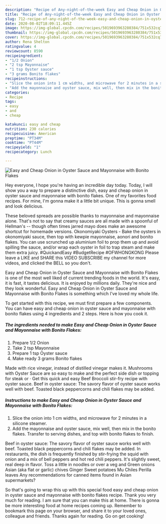 ```yaml
---
description: "Recipe of Any-night-of-the-week Easy and Cheap Onion in Oyster Sauce and Mayonnaise with Bonito Flakes"
title: "Recipe of Any-night-of-the-week Easy and Cheap Onion in Oyster Sauce and Mayonnaise with Bonito Flakes"
slug: 712-recipe-of-any-night-of-the-week-easy-and-cheap-onion-in-oyster-sauce-and-mayonnaise-with-bonito-flakes
date: 2020-08-02T18:09:11.445Z
image: https://img-global.cpcdn.com/recipes/5019693963280384/751x532cq70/easy-and-cheap-onion-in-oyster-sauce-and-mayonnaise-with-bonito-flakes-recipe-main-photo.jpg
thumbnail: https://img-global.cpcdn.com/recipes/5019693963280384/751x532cq70/easy-and-cheap-onion-in-oyster-sauce-and-mayonnaise-with-bonito-flakes-recipe-main-photo.jpg
cover: https://img-global.cpcdn.com/recipes/5019693963280384/751x532cq70/easy-and-cheap-onion-in-oyster-sauce-and-mayonnaise-with-bonito-flakes-recipe-main-photo.jpg
author: Rena Shelton
ratingvalue: 4
reviewcount: 8590
recipeingredient:
- "1/2 Onion"
- "2 tsp Mayonnaise"
- "1 tsp Oyster sauce"
- "3 grams Bonito flakes"
recipeinstructions:
- "Slice the onion into 1 cm widths, and microwave for 2 minutes in a silicone steamer."
- "Add the mayonnaise and oyster sauce, mix well, then mix in the bonito flakes. Transfer to serving dishes, and top with bonito flakes to finish."
categories:
- Recipe
tags:
- easy
- and
- cheap

katakunci: easy and cheap 
nutrition: 230 calories
recipecuisine: American
preptime: "PT34M"
cooktime: "PT44M"
recipeyield: "1"
recipecategory: Lunch

---
```



![Easy and Cheap Onion in Oyster Sauce and Mayonnaise with Bonito Flakes](https://img-global.cpcdn.com/recipes/5019693963280384/751x532cq70/easy-and-cheap-onion-in-oyster-sauce-and-mayonnaise-with-bonito-flakes-recipe-main-photo.jpg)

Hey everyone, I hope you're having an incredible day today. Today, I will show you a way to prepare a distinctive dish, easy and cheap onion in oyster sauce and mayonnaise with bonito flakes. One of my favorites food recipes. For mine, I'm gonna make it a little bit unique. This is gonna smell and look delicious.

These beloved spreads are possible thanks to mayonnaise and mayonnaise alone. That&#39;s not to say that creamy sauces are all made with a spoonful of Hellman&#39;s -- though often times jarred mayo does make an awesome shortcut for homemade versions. Okonomiyaki Oysters - Bake the oysters in okonomiyaki sauce, then top with kewpie mayonnaise, aonori and bonito flakes. You can use scrunched up aluminium foil to prop them up and avoid spilling the sauce, and/or wrap each oyster in foil to trap steam and make them extra juicy. #QuickandEasy #BudgetRecipe #OFWHONGKONG Please leave a LIKE and SHARE this VIDEO SUBSCRIBE my channel for more videos, and clicked the BELL so you don&#39;t.

Easy and Cheap Onion in Oyster Sauce and Mayonnaise with Bonito Flakes is one of the most well liked of current trending foods in the world. It's easy, it is fast, it tastes delicious. It is enjoyed by millions daily. They're nice and they look wonderful. Easy and Cheap Onion in Oyster Sauce and Mayonnaise with Bonito Flakes is something which I've loved my whole life.


To get started with this recipe, we must first prepare a few components. You can have easy and cheap onion in oyster sauce and mayonnaise with bonito flakes using 4 ingredients and 2 steps. Here is how you cook it.

<!--inarticleads1-->

##### The ingredients needed to make Easy and Cheap Onion in Oyster Sauce and Mayonnaise with Bonito Flakes:

1. Prepare 1/2 Onion
1. Take 2 tsp Mayonnaise
1. Prepare 1 tsp Oyster sauce
1. Make ready 3 grams Bonito flakes


Made with rice vinegar, instead of distilled vinegar makes it. Mushrooms with Oyster Sauce are so easy to make and the perfect side dish or topping for steak or · Get this quick and easy Beef Broccoli stir-fry recipe with oyster sauce. Beef in oyster sauce: The savory flavor of oyster sauce works well with beef. Toasted black peppercorns and chili flakes may be added. 

<!--inarticleads2-->

##### Instructions to make Easy and Cheap Onion in Oyster Sauce and Mayonnaise with Bonito Flakes:

1. Slice the onion into 1 cm widths, and microwave for 2 minutes in a silicone steamer.
1. Add the mayonnaise and oyster sauce, mix well, then mix in the bonito flakes. Transfer to serving dishes, and top with bonito flakes to finish.


Beef in oyster sauce: The savory flavor of oyster sauce works well with beef. Toasted black peppercorns and chili flakes may be added. In restaurants, the dish is frequently finished by stir-frying the squid with onion and a mix of bell peppers and hot red chili peppers. It&#39;s slightly sweet, real deep in flavor. Toss a little in noodles or over a veg and Green onions Asian (aka flat or garlic) chives Ginger Sweet potatoes Mu Chiles Perilla leaves Any recommendations for canned items found in Asian supermarkets? 

So that's going to wrap this up with this special food easy and cheap onion in oyster sauce and mayonnaise with bonito flakes recipe. Thank you very much for reading. I am sure that you can make this at home. There is gonna be more interesting food at home recipes coming up. Remember to bookmark this page on your browser, and share it to your loved ones, colleague and friends. Thanks again for reading. Go on get cooking!
